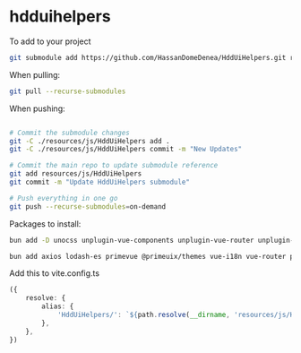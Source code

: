 # hdduihelpers

To add to your project

```bash
git submodule add https://github.com/HassanDomeDenea/HddUiHelpers.git resources/js/HddUiHelpers
```

When pulling:

```bash
git pull --recurse-submodules
```

When pushing:

```bash

# Commit the submodule changes
git -C ./resources/js/HddUiHelpers add .
git -C ./resources/js/HddUiHelpers commit -m "New Updates"

# Commit the main repo to update submodule reference
git add resources/js/HddUiHelpers
git commit -m "Update HddUiHelpers submodule"

# Push everything in one go
git push --recurse-submodules=on-demand
```

Packages to install:

```bash
bun add -D unocss unplugin-vue-components unplugin-vue-router unplugin-auto-import unplugin-vue-components unocss @unhead/vue unplugin-vue-markdown @primevue/auto-import-resolver @intlify/unplugin-vue-i18n @types/lodash-es  vue-component-type-helpers @types/jsonpath @types/sortablejs @types/downloadjs
```

```bash
bun add axios lodash-es primevue @primeuix/themes vue-i18n vue-router pinia moment lodash-es nprogress @vueuse/components @vueuse/core jsonpath sortablejs @vueuse/integrations downloadjs 
```

Add this to vite.config.ts

```ts
({
    resolve: {
        alias: {
            'HddUiHelpers/': `${path.resolve(__dirname, 'resources/js/HddUiHelpers')}/`,
        },
    },
})
```
